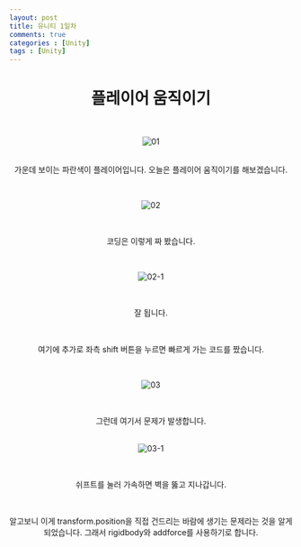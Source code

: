```yaml
---
layout: post
title: 유니티 1일차
comments: true
categories : [Unity]
tags : [Unity]
---
```




#  <center>플레이어 움직이기</center>


​
<p align= "center">
  <img src="https://user-images.githubusercontent.com/82802067/120886542-7e4f0a00-c629-11eb-8205-d1a67a098347.PNG" alt="01"/>
</p>
​    

<center>가운데 보이는 파란색이 플레이어입니다. 오늘은 플레이어 움직이기를 해보겠습니다.</center>


​    

<p align= "center">
  <img src="https://user-images.githubusercontent.com/82802067/120886699-2ebd0e00-c62a-11eb-8155-2c20648679d7.PNG" alt="02"/>
</p>

​    

<center>코딩은 이렇게 짜 봤습니다.</center>


​    

<p align= "center">
  <img src="https://user-images.githubusercontent.com/82802067/120886767-92dfd200-c62a-11eb-9510-7353216936c1.gif" alt="02-1"/>
</p>

​    

<center>잘 됩니다.</center>

​ 

<center>여기에 추가로 좌측 shift 버튼을 누르면 빠르게 가는 코드를 짰습니다.</center>

​ 
<p align= "center">
  <img src="https://user-images.githubusercontent.com/82802067/120886827-e520f300-c62a-11eb-81ca-f897afde3517.PNG" alt="03"/>
</p>

​ 

<center>그런데 여기서 문제가 발생합니다.</center>
​ 

<p align= "center">
  <img src="https://user-images.githubusercontent.com/82802067/120886860-01249480-c62b-11eb-8965-d9b4c96fc048.gif" alt="03-1"/>
</p>

​ 
<center>쉬프트를 눌러 가속하면 벽을 뚫고 지나갑니다.</center>

​ 
<center>알고보니 이게 transform.position을 직접 건드리는 바람에 생기는 문제라는 것을 알게 되었습니다. 그래서 rigidbody와 addforce를 사용하기로 합니다.</center>
​ 
